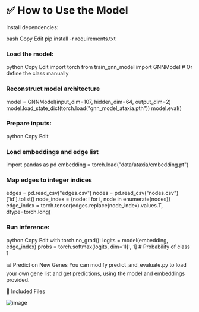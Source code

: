 # ✅ How to Use the Model
Install dependencies:

bash
Copy
Edit
pip install -r requirements.txt

### Load the model:

python
Copy
Edit
import torch
from train_gnn_model import GNNModel  # Or define the class manually

### Reconstruct model architecture
model = GNNModel(input_dim=107, hidden_dim=64, output_dim=2)
model.load_state_dict(torch.load("gnn_model_ataxia.pth"))
model.eval()

### Prepare inputs:

python
Copy
Edit

### Load embeddings and edge list
import pandas as pd
embedding = torch.load("data/ataxia/embedding.pt")

### Map edges to integer indices
edges = pd.read_csv("edges.csv")
nodes = pd.read_csv("nodes.csv")['id'].tolist()
node_index = {node: i for i, node in enumerate(nodes)}
edge_index = torch.tensor(edges.replace(node_index).values.T, dtype=torch.long)

### Run inference:

python
Copy
Edit
with torch.no_grad():
    logits = model(embedding, edge_index)
    probs = torch.softmax(logits, dim=1)[:, 1]  # Probability of class 1

📊 Predict on New Genes
You can modify predict_and_evaluate.py to load your own gene list and get predictions, using the model and embeddings provided.

📁 Included Files

![image](https://github.com/user-attachments/assets/71f8fa5c-5e6b-4ff3-b3f9-d128e0c76ea0)

